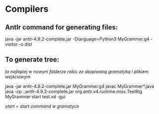 # Compilers

## Antlr command for generating files:

java -jar antlr-4.9.2-complete.jar -Dlanguage=Python3 MyGrammer.g4 -visitor -o dist

## To generate tree:

_to najlepiej w nowym folderze robic ze skopiwaną gramatyką i plikiem wejściowym_

java -jar antlr-4.9.2-complete.jar MyGrammer.g4
javac  MyGrammer*.java 
java -cp .;antlr-4.9.2-complete.jar org.antlr.v4.runtime.misc.TestRig MyGrammer start test.xd -gui

_start = start command w gramatyce_
